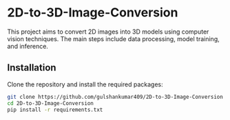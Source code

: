 # 2D-to-3D-Image-Conversion

This project aims to convert 2D images into 3D models using computer vision techniques. The main steps include data processing, model training, and inference.

## Installation

Clone the repository and install the required packages:

```sh
git clone https://github.com/gulshankumar409/2D-to-3D-Image-Conversion
cd 2D-to-3D-Image-Conversion
pip install -r requirements.txt

